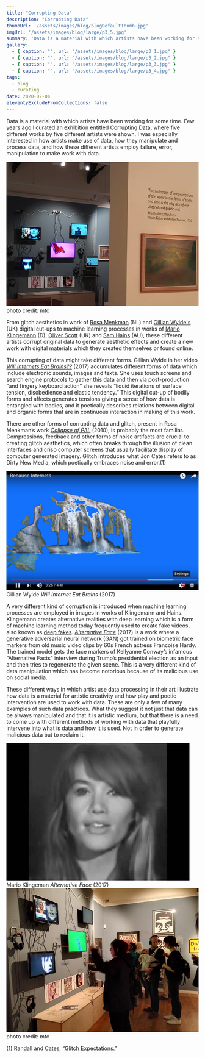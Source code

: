 ```yaml
---
title: "Corrupting Data"
description: "Corrupting Data"
thumbUrl: '/assets/images/blog/blogDefaultThumb.jpg'
imgUrl: '/assets/images/blog/large/p3_5.jpg'
summary: 'Data is a material with which artists have been working for some time. Few years ago I curated an exhibition entitled Corrupting Data where I curated five different works by five different artists. I was especially interested in how artists make use of data, how they manipulate and process data, and how these different artists employ failure and error to make work with data.'
gallery:
  - { caption: "", url: "/assets/images/blog/large/p3_1.jpg" }
  - { caption: "", url: "/assets/images/blog/large/p3_2.jpg" }
  - { caption: "", url: "/assets/images/blog/large/p3_3.jpg" }
  - { caption: "", url: "/assets/images/blog/large/p3_4.jpg" }
tags:
  - blog
  - curating
date: 2020-02-04
eleventyExcludeFromCollections: false
---
```



Data is a material with which artists have been working for some time. Few years ago I curated an exhibition entitled [Corrupting Data](https://crptngdata.tumblr.com/), where five different works by five different artists were shown. I was especially interested in how artists make use of data, how they manipulate and process data, and how these different artists employ failure, error, manipulation to make work with data. 

<div class="columnImage">
  <img src="/assets/images/blog/large/p3_1.jpg"/>
  <div class="photoCreditNew">photo credit: mtc</div>
</div>

From glitch aesthetics in work of [Rosa Menkman](https://en.wikipedia.org/wiki/Rosa_Menkman) (NL) and [Gillian Wylde's](https://www.falmouth.ac.uk/staff/gillian-wylde) (UK) digital cut-ups to machine learning processes in works of [Mario Klingemann](https://en.wikipedia.org/wiki/Mario_Klingemann) (D), [Oliver Scott](http://cat.koept.net/) (UK) and [Sam Hains](http://samhains.com/) (AU), these different artists corrupt original data to generate aesthetic effects and create a new work with digital materials which they created themselves or found online.

This corrupting of data might take different forms. Gillian Wylde in her video [*Will Internets Eat Brains??*](https://www.youtube.com/watch?v=lPJBzBm7YMo) (2017) accumulates different forms of data which include electronic sounds, images and texts. She uses touch screens and search engine protocols to gather this data and then via post-production “and fingery keyboard action” she reveals “liquid iterations of surface tension, disobedience and elastic tendency.” This digital cut-up of bodily forms and affects generates tensions giving a sense of how data is entangled with bodies, and it poetically describes relations between digital and organic forms that are in continuous interaction in making of this work. 

There are other forms of corrupting data and glitch, present in Rosa Menkman’s work [*Collapse of PAL*](https://www.youtube.com/watch?v=5-XVkI1z1m8) (2010), is probably the most familiar. Compressions, feedback and other forms of noise artifacts are crucial to creating glitch aesthetics, which often breaks through the illusion of clean interfaces and crisp computer screens that usually facilitate display of computer generated imagery. Glitch introduces what Jon Cates refers to as Dirty New Media, which poetically embraces noise and error.(1)

<div class="columnImage">
  <img src="/assets/images/blog/large/p3_2.jpg"/>
  <div class="photoCreditNew">Gillian Wylde <i>Will Internet Eat Brains</i> (2017)</div>
</div>

A very different kind of corruption is introduced when machine learning processes are employed in images in works of Klingemann and Hains. Klingemann creates alternative realities with deep learning which is a form of machine learning method today frequently used to create fake videos, also known as [deep fakes](https://en.wikipedia.org/wiki/Deepfake). [*Alternative Face*](https://www.youtube.com/watch?v=af_9LXhcebY) (2017) is a work where a generative adversarial neural network (GAN) got trained on biometric face markers from old music video clips by 60s French actress Francoise Hardy. The trained model gets the face markers of Kellyanne Conway’s infamous “Alternative Facts” interview during Trump’s presidential election as an input and then tries to regenerate the given scene. This is a very different kind of data manipulation which has become notorious because of its malicious use on social media.

These different ways in which artist use data processing in their art illustrate how data is a material for artistic creativity and how play and poetic intervention are used to work with data. These are only a few of many examples of such data practices. What they suggest it not just that data can be always manipulated and that it is artistic medium, but that there is a need to come up with different methods of working with data that playfully intervene into what is data and how it is used. Not in order to generate malicious data but to reclaim it. 

<div class="fullWidthHalfImage">
  <div class='imgWrap left'>
    <img src="/assets/images/blog/large/p3_3.jpg">
    <div class="photoCreditNew">Mario Klingeman <i>Alternative Face</i> (2017)</div>
  </div>
  <div class='imgWrap right'>
    <img src="/assets/images/blog/large/p3_4.jpg">
    <div class="photoCreditNew">photo credit: mtc</div>
  </div>
</div>


(1) Randall and Cates, [“Glitch Expectations.”](https://hyperallergic.com/134709/glitch-expectations-a-conversation-with-jon-cates/)
